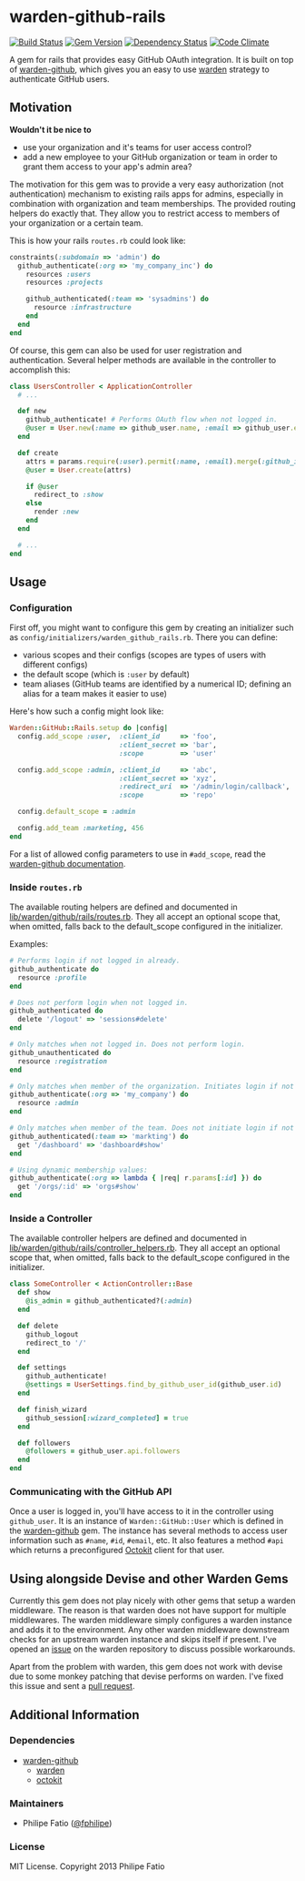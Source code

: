 # warden-github-rails

[![Build Status](https://travis-ci.org/fphilipe/warden-github-rails.png)](https://travis-ci.org/fphilipe/warden-github-rails)
[![Gem Version](https://badge.fury.io/rb/warden-github-rails.png)](http://badge.fury.io/rb/warden-github-rails)
[![Dependency Status](https://gemnasium.com/fphilipe/warden-github-rails.png)](https://gemnasium.com/fphilipe/warden-github-rails)
[![Code Climate](https://codeclimate.com/github/fphilipe/warden-github-rails.png)](https://codeclimate.com/github/fphilipe/warden-github-rails)

A gem for rails that provides easy GitHub OAuth integration.
It is built on top of [warden-github](https://github.com/atmos/warden-github), which gives you an easy to use [warden](https://github.com/hassox/warden) strategy to authenticate GitHub users.

## Motivation

**Wouldn't it be nice to**

- use your organization and it's teams for user access control?
- add a new employee to your GitHub organization or team in order to grant them access to your app's admin area?

The motivation for this gem was to provide a very easy authorization (not authentication) mechanism to existing rails apps for admins, especially in combination with organization and team memberships.
The provided routing helpers do exactly that.
They allow you to restrict access to members of your organization or a certain team.

This is how your rails `routes.rb` could look like:

```ruby
constraints(:subdomain => 'admin') do
  github_authenticate(:org => 'my_company_inc') do
    resources :users
    resources :projects

    github_authenticated(:team => 'sysadmins') do
      resource :infrastructure
    end
  end
end
```

Of course, this gem can also be used for user registration and authentication.
Several helper methods are available in the controller to accomplish this:

```ruby
class UsersController < ApplicationController
  # ...

  def new
    github_authenticate! # Performs OAuth flow when not logged in.
    @user = User.new(:name => github_user.name, :email => github_user.email)
  end

  def create
    attrs = params.require(:user).permit(:name, :email).merge(:github_id => github_user.id)
    @user = User.create(attrs)

    if @user
      redirect_to :show
    else
      render :new
    end
  end

  # ...
end
```

## Usage

### Configuration

First off, you might want to configure this gem by creating an initializer such as `config/initializers/warden_github_rails.rb`.
There you can define:

- various scopes and their configs (scopes are types of users with different configs)
- the default scope (which is `:user` by default)
- team aliases (GitHub teams are identified by a numerical ID; defining an alias for a team makes it easier to use)

Here's how such a config might look like:

```ruby
Warden::GitHub::Rails.setup do |config|
  config.add_scope :user,  :client_id     => 'foo',
                           :client_secret => 'bar',
                           :scope         => 'user'

  config.add_scope :admin, :client_id     => 'abc',
                           :client_secret => 'xyz',
                           :redirect_uri  => '/admin/login/callback',
                           :scope         => 'repo'

  config.default_scope = :admin

  config.add_team :marketing, 456
end
```

For a list of allowed config parameters to use in `#add_scope`, read the [warden-github documentation](https://github.com/atmos/warden-github#parameters).

### Inside `routes.rb`

The available routing helpers are defined and documented in [lib/warden/github/rails/routes.rb](lib/warden/github/rails/routes.rb).
They all accept an optional scope that, when omitted, falls back to the default_scope configured in the initializer.

Examples:

```ruby
# Performs login if not logged in already.
github_authenticate do
  resource :profile
end

# Does not perform login when not logged in.
github_authenticated do
  delete '/logout' => 'sessions#delete'
end

# Only matches when not logged in. Does not perform login.
github_unauthenticated do
  resource :registration
end

# Only matches when member of the organization. Initiates login if not logged in.
github_authenticate(:org => 'my_company') do
  resource :admin
end

# Only matches when member of the team. Does not initiate login if not logged in.
github_authenticated(:team => 'markting') do
  get '/dashboard' => 'dashboard#show'
end

# Using dynamic membership values:
github_authenticate(:org => lambda { |req| r.params[:id] }) do
  get '/orgs/:id' => 'orgs#show'
end
```

### Inside a Controller

The available controller helpers are defined and documented in [lib/warden/github/rails/controller_helpers.rb](lib/warden/github/rails/controller_helpers.rb).
They all accept an optional scope that, when omitted, falls back to the default_scope configured in the initializer.

```ruby
class SomeController < ActionController::Base
  def show
    @is_admin = github_authenticated?(:admin)
  end

  def delete
    github_logout
    redirect_to '/'
  end

  def settings
    github_authenticate!
    @settings = UserSettings.find_by_github_user_id(github_user.id)
  end

  def finish_wizard
    github_session[:wizard_completed] = true
  end

  def followers
    @followers = github_user.api.followers
  end
end
```

### Communicating with the GitHub API

Once a user is logged in, you'll have access to it in the controller using `github_user`. It is an instance of `Warden::GitHub::User` which is defined in the [warden-github](https://github.com/atmos/warden-github/blob/master/lib/warden/github/user.rb) gem. The instance has several methods to access user information such as `#name`, `#id`, `#email`, etc. It also features a method `#api` which returns a preconfigured [Octokit](https://github.com/pengwynn/octokit) client for that user.

## Using alongside Devise and other Warden Gems

Currently this gem does not play nicely with other gems that setup a warden middleware.
The reason is that warden does not have support for multiple middlewares.
The warden middleware simply configures a warden instance and adds it to the environment.
Any other warden middleware downstream checks for an upstream warden instance and skips itself if present.
I've opened an [issue](https://github.com/hassox/warden/issues/67) on the warden repository to discuss possible workarounds.

Apart from the problem with warden, this gem does not work with devise due to some monkey patching that devise performs on warden.
I've fixed this issue and sent a [pull request](https://github.com/plataformatec/devise/pull/2300).

## Additional Information

### Dependencies

- [warden-github](https://github.com/atmos/warden-github)
    - [warden](https://github.com/hassox/warden)
    - [octokit](https://github.com/pengwynn/octokit)

### Maintainers

- Philipe Fatio ([@fphilipe](https://github.com/fphilipe))

### License

MIT License. Copyright 2013 Philipe Fatio

